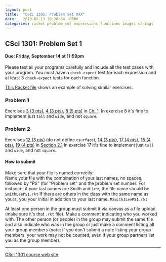 ```yaml
---
layout: post
title:  "CSci 1301: Problem Set XXX"
date:   2019-08-13 10:28:34 -0500
categories: racket problem_set expressions functions images strings
---
```


CSci 1301: Problem Set 1
------------------------

#### Due: Friday, September 14 at 11:59pm

Please test all your programs carefully and include all the test cases
with your program. You must have a `check-expect` test for each
expression and at least 3 `check-expect` tests for each function.

[This Racket file](../examples/pset1_sample.rkt) shows an example of
solving similar exercises.

### Problem 1

Exercises [3 (3
pts)](https://htdp.org/2018-01-06/Book/part_one.html#%28counter._%28exercise._arith-s1%29%29),
[4 (3
pts)](https://htdp.org/2018-01-06/Book/part_one.html#%28counter._%28exercise._arith-s2%29%29),
[8 (5
pts)](https://htdp.org/2018-01-06/Book/part_one.html#%28counter._%28exercise._arith-b2%29%29)
in [Ch. 1](https://htdp.org/2018-01-06/Book/part_one.html). In exercise
8 it\'s fine to implement just `tall` and `wide`, and not `square`.

### Problem 2

Exercises [12 (3
pts)](https://htdp.org/2018-01-06/Book/part_one.html#%28counter._%28exercise._fun1%29%29)
(do not define `csurface`), [14 (3
pts)](https://htdp.org/2018-01-06/Book/part_one.html#%28counter._%28exercise._fun3%29%29),
[17 (4
pts)](https://htdp.org/2018-01-06/Book/part_one.html#%28counter._%28exercise._fun10%29%29),
[18 (4
pts)](https://htdp.org/2018-01-06/Book/part_one.html#%28counter._%28exercise._fun10a%29%29),
[19 (4
pts)](https://htdp.org/2018-01-06/Book/part_one.html#%28counter._%28exercise._fun10b%29%29)
in [Section
2.1](https://htdp.org/2018-01-06/Book/part_one.html#%28part._sec~3afuncs%29)
In exercise 17 it\'s fine to implement just `tall` and `wide`, and not
`square`.

#### How to submit

Make sure that your file is named correctly:\
Name your file with the combination of your last names, no spaces,
followed by \"PS\" (for \"Problem set\" and the problem set number. For
instance, if your last names are Smith and Lee, the file name should be
`SmithLeePS1.rkt` If there are others in the class with the same name as
yours, you your initial in addition to your last name:
`MSmithJLeePS1.rkt`

At least one person in the group must submit it via canvas as a file
upload (make sure it\'s that `.rkt` file). Make a comment indicating who
you worked with. The other person (or people) in the group may submit
the same file and also indicate who was in the group or just make a
comment listing all your group members (note: if you don\'t submit a
note listing your group members, your work may not be counted, even if
your group partners list you as the group member).

------------------------------------------------------------------------

[CSci 1301 course web site](../index.html).
